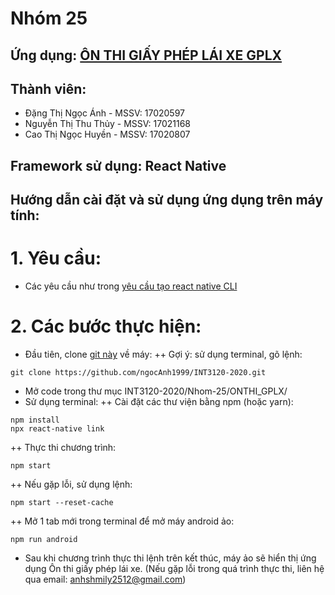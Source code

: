 # Nhóm 25

## Ứng dụng: [ÔN THI GIẤY PHÉP LÁI XE GPLX](https://play.google.com/store/apps/details?id=com.waterfall.trafficlaws2)

## Thành viên:
- Đặng Thị Ngọc Ánh - MSSV: 17020597
- Nguyễn Thị Thu Thủy - MSSV: 17021168
- Cao Thị Ngọc Huyền - MSSV: 17020807

## Framework sử dụng: React Native

## Hướng dẫn cài đặt và sử dụng ứng dụng trên máy tính:
# 1. Yêu cầu: 
- Các yêu cầu như trong [yêu cầu tạo react native CLI](https://reactnative.dev/docs/environment-setup)
# 2. Các bước thực hiện:
- Đầu tiên, clone [git này](https://github.com/ngocAnh1999/INT3120-2020.git) về máy:
++ Gợi ý: sử dụng terminal, gõ lệnh: 
```
git clone https://github.com/ngocAnh1999/INT3120-2020.git
```
- Mở code trong thư mục INT3120-2020/Nhom-25/ONTHI_GPLX/ 
- Sử dụng terminal:
++ Cài đặt các thư viện bằng npm (hoặc yarn):
```
npm install
npx react-native link
```
++ Thực thi chương trình:
```
npm start
```
++ Nếu gặp lỗi, sử dụng lệnh:
```
npm start --reset-cache
```
++ Mở 1 tab mới trong terminal để mở máy android ảo:
```
npm run android
```
- Sau khi chương trình thực thi lệnh trên kết thúc, máy ảo sẽ hiển thị ứng dụng Ôn thi giấy phép lái xe.
(Nếu gặp lỗi trong quá trình thực thi, liên hệ qua email: anhshmily2512@gmail.com)
